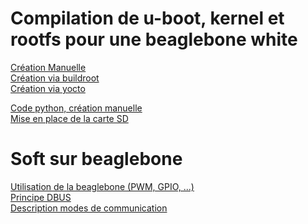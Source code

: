 Compilation de u-boot, kernel et rootfs pour une beaglebone white
============

[Création Manuelle](https://github.com/Ereaey/Linux_Projet/blob/master/compilation%20manuelle.md)  
[Création via buildroot](https://github.com/Ereaey/Linux_Projet/blob/master/linux_buildroot)  
[Création via yocto](https://github.com/Ereaey/Linux_Projet/blob/master/linux_yocto)  

[Code python, création manuelle](https://github.com/Ereaey/Linux_Projet/blob/master/linux_python)  
[Mise en place de la carte SD](https://github.com/Ereaey/Linux_Projet/blob/master/beaglebone/sd.md)  


Soft sur beaglebone
============

[Utilisation de la beaglebone (PWM, GPIO, ...)](https://github.com/Ereaey/Linux_Projet/blob/master/beaglebone)  
[Principe DBUS]()  
[Description modes de communication]()  

